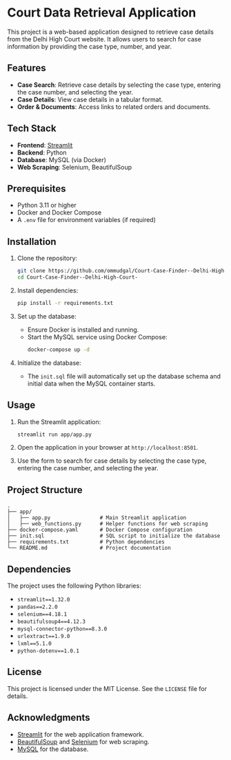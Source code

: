 # Court Data Retrieval Application

This project is a web-based application designed to retrieve case details from the Delhi High Court website. It allows users to search for case information by providing the case type, number, and year.

## Features

- **Case Search**: Retrieve case details by selecting the case type, entering the case number, and selecting the year.
- **Case Details**: View case details in a tabular format.
- **Order & Documents**: Access links to related orders and documents.

## Tech Stack

- **Frontend**: [Streamlit](https://streamlit.io/)
- **Backend**: Python
- **Database**: MySQL (via Docker)
- **Web Scraping**: Selenium, BeautifulSoup

## Prerequisites

- Python 3.11 or higher
- Docker and Docker Compose
- A `.env` file for environment variables (if required)

## Installation

1. Clone the repository:
   ```bash
   git clone https://github.com/ommudgal/Court-Case-Finder--Delhi-High-Court-
   cd Court-Case-Finder--Delhi-High-Court-
   ```

2. Install dependencies:
   ```bash
   pip install -r requirements.txt
   ```

3. Set up the database:
   - Ensure Docker is installed and running.
   - Start the MySQL service using Docker Compose:
     ```bash
     docker-compose up -d
     ```

4. Initialize the database:
   - The `init.sql` file will automatically set up the database schema and initial data when the MySQL container starts.

## Usage

1. Run the Streamlit application:
   ```bash
   streamlit run app/app.py
   ```

2. Open the application in your browser at `http://localhost:8501`.

3. Use the form to search for case details by selecting the case type, entering the case number, and selecting the year.

## Project Structure

```
.
├── app/
│   ├── app.py                # Main Streamlit application
│   ├── web_functions.py      # Helper functions for web scraping
├── docker-compose.yaml       # Docker Compose configuration
├── init.sql                  # SQL script to initialize the database
├── requirements.txt          # Python dependencies
└── README.md                 # Project documentation
```

## Dependencies

The project uses the following Python libraries:

- `streamlit==1.32.0`
- `pandas==2.2.0`
- `selenium==4.18.1`
- `beautifulsoup4==4.12.3`
- `mysql-connector-python==8.3.0`
- `urlextract==1.9.0`
- `lxml==5.1.0`
- `python-dotenv==1.0.1`

## License

This project is licensed under the MIT License. See the `LICENSE` file for details.

## Acknowledgments

- [Streamlit](https://streamlit.io/) for the web application framework.
- [BeautifulSoup](https://www.crummy.com/software/BeautifulSoup/) and [Selenium](https://www.selenium.dev/) for web scraping.
- [MySQL](https://www.mysql.com/) for the database.

